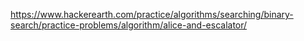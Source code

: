 https://www.hackerearth.com/practice/algorithms/searching/binary-search/practice-problems/algorithm/alice-and-escalator/
